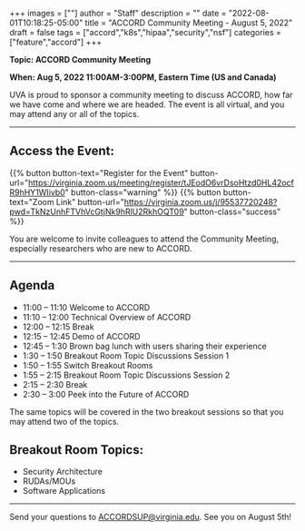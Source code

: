 +++
images = [""]
author = "Staff"
description = ""
date = "2022-08-01T10:18:25-05:00"
title = "ACCORD Community Meeting - August 5, 2022"
draft = false
tags = ["accord","k8s","hipaa","security","nsf"]
categories = ["feature","accord"]
+++

**Topic: ACCORD Community Meeting**

**When: Aug 5, 2022 11:00AM-3:00PM, Eastern Time (US and Canada)**
 
UVA is proud to sponsor a community meeting to discuss ACCORD, how far we have come and where we are headed. The event is all virtual, and you may attend any or all of the topics.
 
- - -

## Access the Event:

{{% button button-text="Register for the Event" button-url="https://virginia.zoom.us/meeting/register/tJEodO6vrDsoHtzd0HL42ocfR9hHY1WIivb0" 
button-class="warning" %}}&nbsp;{{% button button-text="Zoom Link" button-url="https://virginia.zoom.us/j/95537720248?pwd=TkNzUnhFTVhVcGtjNk9hRlU2RkhOQT09" 
button-class="success" %}}
 
You are welcome to invite colleagues to attend the Community Meeting, especially researchers who are new to ACCORD.  

- - -

## Agenda 

- 11:00 – 11:10 Welcome to ACCORD   
- 11:10 – 12:00 Technical Overview of ACCORD  
- 12:00 – 12:15 Break 
- 12:15 – 12:45 Demo of ACCORD 
- 12:45 – 1:30 Brown bag lunch with users sharing their experience 
- 1:30 – 1:50 Breakout Room Topic Discussions Session 1
- 1:50 – 1:55 Switch Breakout Rooms 
- 1:55 – 2:15 Breakout Room Topic Discussions Session 2
- 2:15 – 2:30 Break 
- 2:30 – 3:00 Peek into the Future of ACCORD

The same topics will be covered in the two breakout sessions so that you may attend two of the topics.  

## Breakout Room Topics:

- Security Architecture  
- RUDAs/MOUs  
- Software Applications  

- - -

Send your questions to [ACCORDSUP@virginia.edu](mailto:ACCORDSUP@virginia.edu). See you on August 5th!
